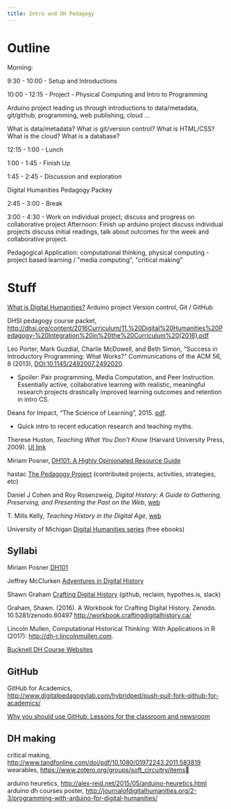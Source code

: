 ```yaml
---
title: Intro and DH Pedagogy
---
```


# Outline

Morning: 

9:30 - 10:00 - Setup and Introductions

10:00 - 12:15 - Project - Physical Computing and Intro to Programming

Arduino project leading us through introductions to data/metadata, git/github, programming, web publishing, cloud … 

What is data/metadata? 
What is git/version control? 
What is HTML/CSS? 
What is the cloud? What is a database?

12:15 - 1:00 - Lunch

1:00 - 1:45 - Finish Up 

1:45 - 2:45 - Discussion and exploration 

Digital Humanities Pedagogy Packey

2:45 - 3:00 - Break

3:00 - 4:30 - Work on individual project; discuss and progress on collaborative project
Afternoon: 
Finish up arduino project
discuss individual projects
discuss initial readings, 
talk about outcomes for the week and collaborative project. 

Pedagogical Application: computational thinking, physical computing - project based learning / "media computing", "critical making"

# Stuff

[What is Digital Humanities?](http://whatisdigitalhumanities.com/)
Arduino project
Version control, Git / GitHub

DHSI pedagogy course packet, http://dhsi.org/content/2016Curriculum/11.%20Digital%20Humanities%20Pedagogy-%20Integration%20in%20the%20Curriculum%20(2016).pdf

Leo Porter, Mark Guzdial, Charlie McDowell, and Beth Simon, “Success in Introductory Programming: What Works?” Communications of the ACM 56, 8 (2013), [DOI:10.1145/2492007.2492020](https://doi.org/10.1145/2492007.2492020).
- Spoiler: Pair programming, Media Computation, and Peer Instruction. Essentially active, collaborative learning with realistic, meaningful research projects drastically improved learning outcomes and retention in intro CS.

Deans for Impact, “The Science of Learning”, 2015. [pdf](https://swcarpentry.github.io/instructor-training/files/papers/science-of-learning-2015.pdf).
- Quick intro to recent education research and teaching myths.

Therese Huston, *Teaching What You Don't Know* (Harvard University Press, 2009). [UI link](http://search.lib.uidaho.edu/UID:everything:CP71195091260001451) 

Miriam Posner, [DH101: A Highly Opinionated Resource Guide](https://docs.google.com/document/d/1Z-14hgZPMIiAzT6vx1mVg5l60zkRVU9EHgZgK9HHdU4/edit)

hastac [The Pedagogy Project](https://www.hastac.org/pedagogy-project) (contributed projects, activities, strategies, etc)

Daniel J Cohen and Roy Rosenzweig, *Digital History: A Guide to Gathering, Preserving, and Presenting the Past on the Web*, [web](http://chnm.gmu.edu/digitalhistory/)

T. Mills Kelly, *Teaching History in the Digital Age*, [web](http://dx.doi.org/10.3998/dh.12146032.0001.001)

University of Michigan [Digital Humanities series](http://www.digitalculture.org/books/book-series/digital-humanities-series/) (free ebooks)

## Syllabi

Miriam Posner [DH101](http://miriamposner.com/dh101f15/)

Jeffrey McClurken [Adventures in Digital History](http://courses.mcclurken.org/adh/syllabus/)

Shawn Graham [Crafting Digital History](http://site.craftingdigitalhistory.ca/) (github, reclaim, hypothes.is, slack)

Graham, Shawn. (2016). A Workbook for Crafting Digital History. Zenodo. 10.5281/zenodo.60497 http://workbook.craftingdigitalhistory.ca/

Lincoln Mullen, Computational Historical Thinking: With Applications in R (2017): http://dh-r.lincolnmullen.com.

[Bucknell DH Course Websites](http://dhpedagogy.blogs.bucknell.edu/bucknell-dh-course-websites/)

## GitHub

GitHub for Academics, http://www.digitalpedagogylab.com/hybridped/push-pull-fork-github-for-academics/

[Why you should use GitHub: Lessons for the classroom and newsroom](http://www.storybench.org/use-github-lessons-classroom-newsroom/)

## DH making

critical making, http://www.tandfonline.com/doi/pdf/10.1080/01972243.2011.583819
wearables, https://www.zotero.org/groups/soft_circuitry/items

arduino heuretics, http://alex-reid.net/2015/05/arduino-heuretics.html 
arduino dh courses poster, http://journalofdigitalhumanities.org/2-3/programming-with-arduino-for-digital-humanities/
